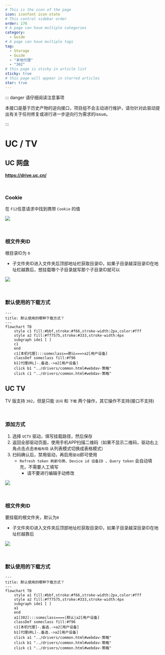 ```yaml
---
# This is the icon of the page
icon: iconfont icon-state
# This control sidebar order
order: 176
# A page can have multiple categories
category:
  - Guide
# A page can have multiple tags
tag:
  - Storage
  - Guide
  - "本地代理"
  - "302"
# this page is sticky in article list
sticky: true
# this page will appear in starred articles
star: true
---
```


::: danger 请仔细阅读注意事项

本接口是基于历史产物的逆向接口，项目组不会主动进行维护，请勿针对此驱动提出有关于任何修复或进行进一步逆向行为需求的issue。

:::

# UC / TV

## **UC 网盘**

**https://drive.uc.cn/**

<br/>



### **Cookie**

在 `F12`任意请求中找到携带 `Cookie` 的值

![](/img/drivers/uc/uc_cookie.png)

<br/>



### **根文件夹ID**

根目录ID为 `0`

- 子文件夹ID进入文件夹后顶部地址栏获取目录ID，如果子目录越深目录ID在地址栏越靠后，想挂载哪个子目录就写那个子目录ID就可以

![](/img/drivers/uc/uc_fileid.png)

<br/>



### **默认使用的下载方式**


```mermaid
---
title: 默认使用的哪种下载方式？
---
flowchart TB
    style c1 fill:#bbf,stroke:#f66,stroke-width:2px,color:#fff
    style a2 fill:#ff7575,stroke:#333,stroke-width:4px
    subgraph ide1 [ ]
    c1
    end
    c1[本机代理]:::someclass==默认===>a2[用户设备]
    classDef someclass fill:#f96
    b1[代理URL]-.备选.->a2[用户设备]
    click b1 "../drivers/common.html#webdav-策略"
    click c1 "../drivers/common.html#webdav-策略"
```

## **UC TV**

TV 版支持 `302`，但是只能 `访问` 和 `下载` 两个操作，其它操作不支持(接口不支持)

<br/>



### **添加方式**

1. 选择 `UCTV` 驱动，填写挂载路径，然后保存
2. 返回全部驱动页面，使用手机APP扫描二维码（如果不显示二维码，驱动右上角点击点击`表格布局` 从列表模式切换成表格模式）
3. 扫码确认后，禁用驱动，再启用`驱动`即可使用
   - `Refresh token 刷新令牌`、`Device id 设备ID `、`Query token` 会自动填充，不需要人工填写
     - 请不要进行编辑手动修改

![](/img/drivers/tv_qrcode.png)

<br/>



### **根文件夹ID**

要挂载的根文件夹，默认为`0`

- 子文件夹ID进入文件夹后顶部地址栏获取目录ID，如果子目录越深目录ID在地址栏越靠后

![](/img/drivers/uc/uc_fileid.png)

<br/>



### **默认使用的下载方式**

```mermaid
---
title: 默认使用的哪种下载方式？
---
flowchart TB
    style a1 fill:#bbf,stroke:#f66,stroke-width:2px,color:#fff
    style a2 fill:#ff7575,stroke:#333,stroke-width:4px
    subgraph ide1 [ ]
    a1
    end
    a1[302]:::someclass====|默认|a2[用户设备]
    classDef someclass fill:#f96
    c1[本机代理]-.备选.->a2[用户设备]
    b1[代理URL]-.备选.->a2[用户设备]
    click a1 "../drivers/common.html#webdav-策略"
    click b1 "../drivers/common.html#webdav-策略"
    click c1 "../drivers/common.html#webdav-策略"
```
